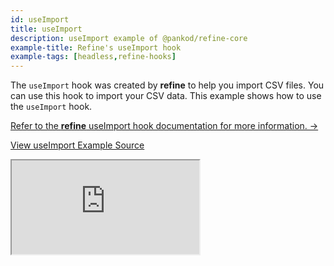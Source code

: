 ```yaml
---
id: useImport
title: useImport
description: useImport example of @pankod/refine-core
example-title: Refine's useImport hook
example-tags: [headless,refine-hooks]
---
```


The `useImport` hook was created by **refine** to help you import CSV files. You can use this hook to import your CSV data. This example shows how to use the `useImport` hook.

[Refer to the **refine** useImport hook documentation for more information. →](/docs/api-reference/core/hooks/import-export/useImport/)

[View useImport Example Source](https://github.com/pankod/refine/tree/master/examples/core/useImport)

<iframe loading="lazy" src="https://stackblitz.com//github/pankod/refine/tree/master/examples/core/useImport?embed=1&view=preview&theme=dark&preset=node&ctl=1"
    style={{width: "100%", height:"80vh", border: "0px", borderRadius: "8px", overflow:"hidden"}}
    title="refine-custom-footer-example"
></iframe>
